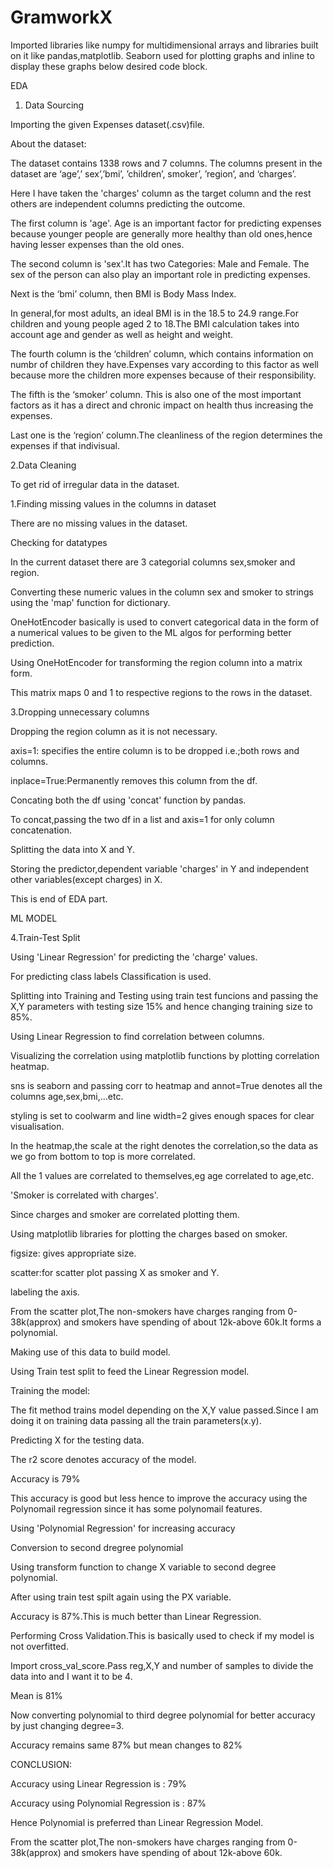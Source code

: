 # GramworkX

Imported libraries like numpy for multidimensional arrays and libraries built on it like pandas,matplotlib.
Seaborn used for plotting graphs and inline to display these graphs below desired code block.

EDA
1. Data Sourcing

Importing the given Expenses dataset(.csv)file.

About the dataset:

The dataset contains 1338 rows and 7 columns. The columns present in the dataset are ‘age’,’ sex’,’bmi’, ’children’, smoker’, ’region’, and ‘charges’. 

Here I have taken the 'charges' column as the target column and the rest others are independent columns predicting the outcome.

The first column is 'age'. Age is an important factor for predicting expenses because younger people are generally more healthy than old ones,hence having lesser 
expenses than the old ones.

The second column is 'sex'.It has two Categories: Male and Female. The sex of the person can also play an important role in predicting expenses.

Next is the ‘bmi’ column, then BMI is Body Mass Index.

In general,for most adults, an ideal BMI is in the 18.5 to 24.9 range.For children and young people aged 2 to 18.The BMI calculation takes into account age and 
gender as well as height and weight. 

The fourth column is the ‘children’ column, which contains information on numbr of children they have.Expenses vary according to this factor as well because more the 
children more expenses because of their responsibility.

The fifth is the ‘smoker’ column. This is also one of the most important factors as it has a direct and chronic impact on health thus increasing the expenses.

Last one is the ‘region’ column.The cleanliness of the region determines the expenses if that indivisual.

2.Data Cleaning

To get rid of irregular data in the dataset.

1.Finding missing values in the columns in dataset

There are no missing values in the dataset.

Checking for datatypes

In the current dataset there are 3 categorial columns sex,smoker and region.

Converting these numeric values in the column sex and smoker to strings using the 'map' function for dictionary.

OneHotEncoder basically is used to convert categorical data in the form of a numerical values to be given to the ML algos for performing better prediction.

Using OneHotEncoder for transforming the region column into a matrix form.

This matrix maps 0 and 1 to respective regions to the rows in the dataset.

3.Dropping unnecessary columns

Dropping the region column as it is not necessary.

axis=1: specifies the entire column is to be dropped i.e.;both rows and columns.

inplace=True:Permanently removes this column from the df.

Concating both the df using 'concat' function by pandas.

To concat,passing the two df in a list and axis=1 for only column concatenation.

Splitting the data into X and Y.

Storing the predictor,dependent variable 'charges' in Y and independent other variables(except charges) in X.

This is end of EDA part.

ML MODEL

4.Train-Test Split

Using 'Linear Regression' for predicting the 'charge' values.

For predicting class labels Classification is used.

Splitting into Training and Testing using train test funcions and passing the X,Y parameters with testing size 15% and hence changing training size to 85%.

Using Linear Regression to find correlation between columns.

Visualizing the correlation using matplotlib functions by plotting correlation heatmap.

sns is seaborn and passing corr to heatmap and annot=True denotes all the columns age,sex,bmi,...etc.

styling is set to coolwarm and line width=2 gives enough spaces for clear visualisation.

In the heatmap,the scale at the right denotes the correlation,so the data as we go from bottom to top is more correlated.

All the 1 values are correlated to themselves,eg age correlated to age,etc.

'Smoker is correlated with charges'.

Since charges and smoker are correlated plotting them.

Using matplotlib libraries for plotting the charges based on smoker.

figsize: gives appropriate size.

scatter:for scatter plot passing X as smoker and Y.

labeling the axis.

From the scatter plot,The non-smokers have charges ranging from 0-38k(approx) and smokers have spending of about 12k-above 60k.It forms a polynomial.

Making use of this data to build model.

Using Train test split to feed the Linear Regression model.

Training the model:

The fit method trains model depending on the X,Y value passed.Since I am doing it on training data passing all the train parameters(x.y).

Predicting X for the testing data.

The r2 score denotes accuracy of the model.

Accuracy is 79%

This accuracy is good but less hence to improve the accuracy using the Polynomail regression since it has some polynomail features.

Using 'Polynomial Regression' for increasing accuracy

Conversion to second dregree polynomial

Using transform function to change X variable to second degree polynomial.

After using train test spilt again using the PX variable.

Accuracy is 87%.This is much better than Linear Regression.


Performing Cross Validation.This is basically used to check if my model is not overfitted.

Import cross_val_score.Pass reg,X,Y and number of samples to divide the data into and I want it to be 4.

Mean is 81%

Now converting polynomial to third degree polynomial for better accuracy by just changing degree=3.

Accuracy remains same 87% but mean changes to 82%

CONCLUSION:

Accuracy using Linear Regression is : 79%

Accuracy using Polynomial Regression is : 87%

Hence Polynomial is preferred than Linear Regression Model.

From the scatter plot,The non-smokers have charges ranging from 0-38k(approx) and smokers have spending of about 12k-above 60k.














